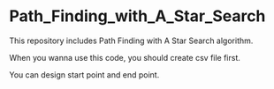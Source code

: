 # Path_Finding_with_A_Star_Search


This repository includes Path Finding with A Star Search algorithm.

When you wanna use this code, you should create csv file first.

You can design start point and end point.
